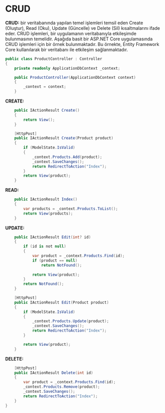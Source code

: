 ﻿# CRUD
  
**CRUD:** bir veritabanında yapılan temel işlemleri temsil eden Create (Oluştur), Read (Oku), Update (Güncelle) ve Delete (Sil) kısaltmalarını ifade eder. CRUD işlemleri, bir uygulamanın veritabanıyla etkileşimde bulunmasının temelidir. Aşağıda basit bir ASP.NET Core uygulamasında CRUD işlemleri için bir örnek bulunmaktadır. Bu örnekte, Entity Framework Core kullanılarak bir veritabanı ile etkileşim sağlanmaktadır.
```csharp
public class ProductController : Controller
{
    private readonly ApplicationDbContext _context;

    public ProductController(ApplicationDbContext context)
    {
        _context = context;
    }
```

**CREATE:**
```csharp
    public IActionResult Create()
    {
        return View();
    }

    [HttpPost]
    public IActionResult Create(Product product)
    {
        if (ModelState.IsValid)
        {
            _context.Products.Add(product);
            _context.SaveChanges();
            return RedirectToAction("Index");
        }
        return View(product);
    }
```
**READ:**
```csharp
    public IActionResult Index()
    {
        var products = _context.Products.ToList();
        return View(products);
    }
```
**UPDATE:**
```csharp
    public IActionResult Edit(int? id)
    {
        if (id is not null)
        {
	        var product = _context.Products.Find(id);
	        if (product == null)
		        return NotFound();
		    
	        return View(product);
		}
		return NotFound();
    }

    [HttpPost]
    public IActionResult Edit(Product product)
    {
        if (ModelState.IsValid)
        {
            _context.Products.Update(product);
            _context.SaveChanges();
            return RedirectToAction("Index");
        }

        return View(product);
    }
```
**DELETE:**
```csharp
    [HttpPost]
    public IActionResult Delete(int id)
    {
        var product = _context.Products.Find(id);
        _context.Products.Remove(product);
        _context.SaveChanges();
        return RedirectToAction("Index");
    }
}
```

